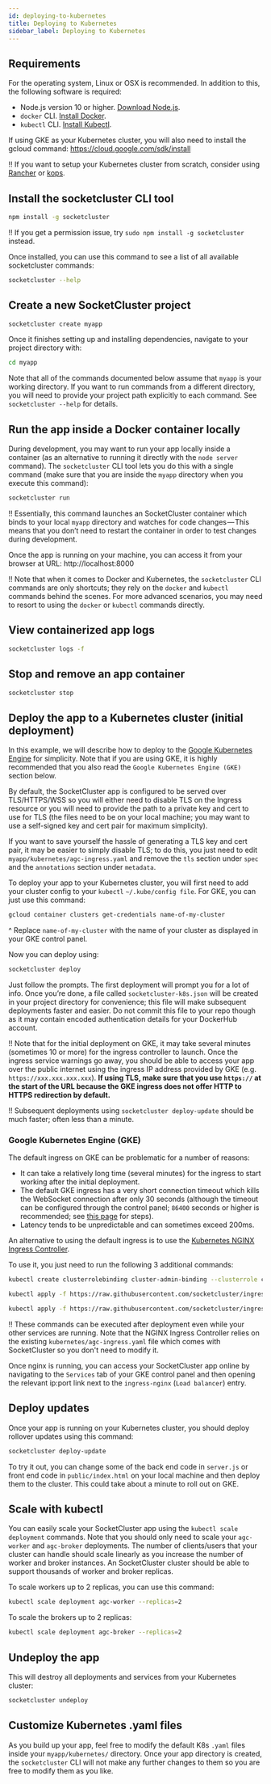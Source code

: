 ```yaml
---
id: deploying-to-kubernetes
title: Deploying to Kubernetes
sidebar_label: Deploying to Kubernetes
---
```


## Requirements

For the operating system, Linux or OSX is recommended. In addition to this, the following software is required:

- Node.js version 10 or higher. [Download Node.js](https://nodejs.org/en/).
- `docker` CLI. [Install Docker](https://docs.docker.com/install/).
- `kubectl` CLI. [Install Kubectl](https://kubernetes.io/docs/tasks/tools/install-kubectl/).

If using GKE as your Kubernetes cluster, you will also need to install the gcloud command: https://cloud.google.com/sdk/install

!! If you want to setup your Kubernetes cluster from scratch, consider using [Rancher](https://rancher.com/) or [kops](https://github.com/kubernetes/kops).

## Install the socketcluster CLI tool

```bash
npm install -g socketcluster
```

!! If you get a permission issue, try `sudo npm install -g socketcluster` instead.

Once installed, you can use this command to see a list of all available socketcluster commands:

```bash
socketcluster --help
```

## Create a new SocketCluster project

```bash
socketcluster create myapp
```

Once it finishes setting up and installing dependencies, navigate to your project directory with:

```bash
cd myapp
```

Note that all of the commands documented below assume that `myapp` is your working directory. If you want to run commands from a different directory, you will need to provide your project path explicitly to each command. See `socketcluster --help` for details.

## Run the app inside a Docker container locally

During development, you may want to run your app locally inside a container (as an alternative to running it directly with the `node server` command). The `socketcluster` CLI tool lets you do this with a single command (make sure that you are inside the `myapp` directory when you execute this command):

```bash
socketcluster run
```

!! Essentially, this command launches an SocketCluster container which binds to your local `myapp` directory and watches for code changes — This means that you don’t need to restart the container in order to test changes during development.

Once the app is running on your machine, you can access it from your browser at URL: http://localhost:8000

!! Note that when it comes to Docker and Kubernetes, the `socketcluster` CLI commands are only shortcuts; they rely on the `docker` and `kubectl` commands behind the scenes. For more advanced scenarios, you may need to resort to using the `docker` or `kubectl` commands directly.

## View containerized app logs

```bash
socketcluster logs -f
```

## Stop and remove an app container

```bash
socketcluster stop
```

## Deploy the app to a Kubernetes cluster (initial deployment)

In this example, we will describe how to deploy to the [Google Kubernetes Engine](https://cloud.google.com/kubernetes-engine/) for simplicity. Note that if you are using GKE, it is highly recommended that you also read the `Google Kubernetes Engine (GKE)` section below.

By default, the SocketCluster app is configured to be served over TLS/HTTPS/WSS so you will either need to disable TLS on the Ingress resource or you will need to provide the path to a private key and cert to use for TLS (the files need to be on your local machine; you may want to use a self-signed key and cert pair for maximum simplicity).

If you want to save yourself the hassle of generating a TLS key and cert pair, it may be easier to simply disable TLS; to do this, you just need to edit `myapp/kubernetes/agc-ingress.yaml` and remove the `tls` section under `spec` and the `annotations` section under `metadata`.

To deploy your app to your Kubernetes cluster, you will first need to add your cluster config to your `kubectl` `~/.kube/config file`. For GKE, you can just use this command:

```bash
gcloud container clusters get-credentials name-of-my-cluster
```

^ Replace `name-of-my-cluster` with the name of your cluster as displayed in your GKE control panel.

Now you can deploy using:

```bash
socketcluster deploy
```

Just follow the prompts. The first deployment will prompt you for a lot of info. Once you’re done, a file called `socketcluster-k8s.json` will be created in your project directory for convenience; this file will make subsequent deployments faster and easier. Do not commit this file to your repo though as it may contain encoded authentication details for your DockerHub account.

!! Note that for the initial deployment on GKE, it may take several minutes (sometimes 10 or more) for the ingress controller to launch. Once the ingress service warnings go away, you should be able to access your app over the public internet using the ingress IP address provided by GKE (e.g. `https://xxx.xxx.xxx.xxx`). **If using TLS, make sure that you use `https://` at the start of the URL because the GKE ingress does not offer HTTP to HTTPS redirection by default.**

!! Subsequent deployments using `socketcluster deploy-update` should be much faster; often less than a minute.

### Google Kubernetes Engine (GKE)

The default ingress on GKE can be problematic for a number of reasons:

- It can take a relatively long time (several minutes) for the ingress to start working after the initial deployment.
- The default GKE ingress has a very short connection timeout which kills the WebSocket connection after only 30 seconds (although the timeout can be configured through the control panel; `86400` seconds or higher is recommended; see [this page](https://cloud.google.com/load-balancing/docs/backend-service#timeout-setting) for steps).
- Latency tends to be unpredictable and can sometimes exceed 200ms.

An alternative to using the default ingress is to use the [Kubernetes NGINX Ingress Controller](https://kubernetes.github.io/ingress-nginx/).

To use it, you just need to run the following 3 additional commands:

```bash
kubectl create clusterrolebinding cluster-admin-binding --clusterrole cluster-admin --user $(gcloud config get-value account)
```

```bash
kubectl apply -f https://raw.githubusercontent.com/socketcluster/ingress-nginx/master/deploy/mandatory.yaml
```

```bash
kubectl apply -f https://raw.githubusercontent.com/socketcluster/ingress-nginx/master/deploy/provider/cloud-generic.yaml
```

!! These commands can be executed after deployment even while your other services are running.
Note that the NGINX Ingress Controller relies on the existing `kubernetes/agc-ingress.yaml` file which comes with SocketCluster so you don't need to modify it.

Once nginx is running, you can access your SocketCluster app online by navigating to the `Services` tab of your GKE control panel and then opening the relevant ip:port link next to the `ingress-nginx` (`Load balancer`) entry.

## Deploy updates

Once your app is running on your Kubernetes cluster, you should deploy rollover updates using this command:

```bash
socketcluster deploy-update
```

To try it out, you can change some of the back end code in `server.js` or front end code in `public/index.html` on your local machine and then deploy them to the cluster. This could take about a minute to roll out on GKE.

## Scale with kubectl

You can easily scale your SocketCluster app using the `kubectl scale deployment` commands. Note that you should only need to scale your `agc-worker` and `agc-broker` deployments. The number of clients/users that your cluster can handle should scale linearly as you increase the number of worker and broker instances. An SocketCluster cluster should be able to support thousands of worker and broker replicas.

To scale workers up to 2 replicas, you can use this command:

```bash
kubectl scale deployment agc-worker --replicas=2
```

To scale the brokers up to 2 replicas:

```bash
kubectl scale deployment agc-broker --replicas=2
```

## Undeploy the app

This will destroy all deployments and services from your Kubernetes cluster:

```bash
socketcluster undeploy
```

## Customize Kubernetes .yaml files

As you build up your app, feel free to modify the default K8s `.yaml` files inside your `myapp/kubernetes/` directory. Once your app directory is created, the `socketcluster` CLI will not make any further changes to them so you are free to modify them as you like.
